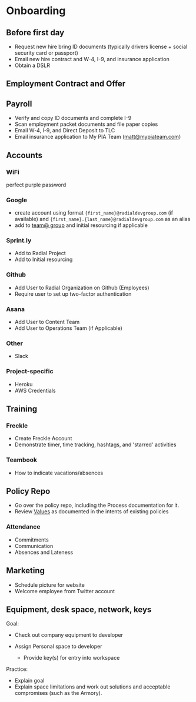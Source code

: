 # Onboarding

## Before first day
 - Request new hire bring ID documents (typically drivers license + social security card or passport)
 - Email new hire contract and W-4, I-9, and insurance application
 - Obtain a DSLR

## Employment Contract and Offer

## Payroll
 - Verify and copy ID documents and complete I-9
 - Scan employment packet documents and file paper copies
 - Email W-4, I-9, and Direct Deposit to TLC
 - Email insurance application to My PIA Team (matt@mypiateam.com)

## Accounts
### WiFi
 perfect purple password
 
### Google
  - create account using format `{first_name}@radialdevgroup.com` (if available) and `{first_name}.{last_name}@radialdevgroup.com` as an alias
  - add to [team@ group](https://groups.google.com/a/radialdevgroup.com/forum/#!managemembers/team/members/active) and initial resourcing if applicable

### Sprint.ly
  - Add to Radial Project
  - Add to Initial resourcing

### Github
  - Add User to Radial Organization on Github (Employees)
  - Require user to set up two-factor authentication

### Asana
  - Add User to Content Team
  - Add User to Operations Team (if Applicable)

### Other
- Slack

### Project-specific
- Heroku
- AWS Credentials

## Training
### Freckle
 - Create Freckle Account
 - Demonstrate timer, time tracking, hashtags, and 'starred' activities

### Teambook
 - How to indicate vacations/absences

## Policy Repo

  - Go over the policy repo, including the Process documentation for it.
  - Review [Values](onboarding/PROCESS_VALUES.md) as documented in the intents of existing policies

### Attendance

  - Commitments
  - Communication
  - Absences and Lateness

## Marketing

  - Schedule picture for website
  - Welcome employee from Twitter account

## Equipment, desk space, network, keys

Goal:

  - Check out company equipment to developer
  - Assign Personal space to developer

    - Provide key(s) for entry into workspace
  
Practice:
  - Explain goal
  - Explain space limitations and work out solutions and acceptable compromises (such as the Armory).
